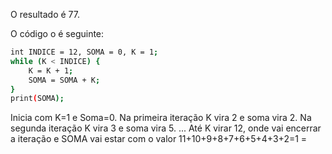 O resultado é 77.

O código o é seguinte:
```bash
int INDICE = 12, SOMA = 0, K = 1;
while (K < INDICE) {
    K = K + 1;
    SOMA = SOMA + K;
}
print(SOMA);
```

Inicia com K=1 e Soma=0.
Na primeira iteração K vira 2 e soma vira 2.
Na segunda iteração K vira 3 e soma vira 5.
...
Até K virar 12, onde vai encerrar a iteração e SOMA vai estar com o valor 11+10+9+8+7+6+5+4+3+2=1 = 